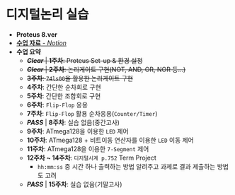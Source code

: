 # 디지털논리 실습
 - __Proteus 8.ver__
 - [__수업 자료__ - *Notion*](https://charm-aluminum-6c2.notion.site/a27cadae315541a98eebf9d8d695b160)
 - __수업 요약__
   - ~~__*Clear*__ | **1주차**: Proteus Set-up & 환경 설정~~
   - ~~__*Clear*__ | **2주차**: 논리게이트 구현(NOT, AND, OR, NOR 등...)~~
   - ~~**3주차**: `74ls00`을 활용한 논리게이트 구현~~
   - **4주차**: 간단한 순차회로 구현
   - **5주차**: 간단한 조합회로 구현
   - **6주차**: `Flip-Flop` 응용
   - **7주차**: `Flip-Flop` 활용 순차응용(`Counter/Timer`)
   - __*PASS*__ | **8주차**: 실습 없음(중간고사)
   - **9주차**: ATmega128을 이용한 `LED` 제어
   - **10주차**: ATmega128 + 비트이동 연산자를 이용한 `LED` 이동 제어
   - **11주차**: ATmega128을 이용한 `7-Segment` 제어
   - **12주차 ~ 14주차**: `디지털시계 p.752` Term Project
     - `hh:mm:ss` 중 시간 하나 출력하는 방법 알려주고 과제로 결과 제출하는 방법도 고려
   - __*PASS*__ | **15주차**: 실습 없음(기말고사)
